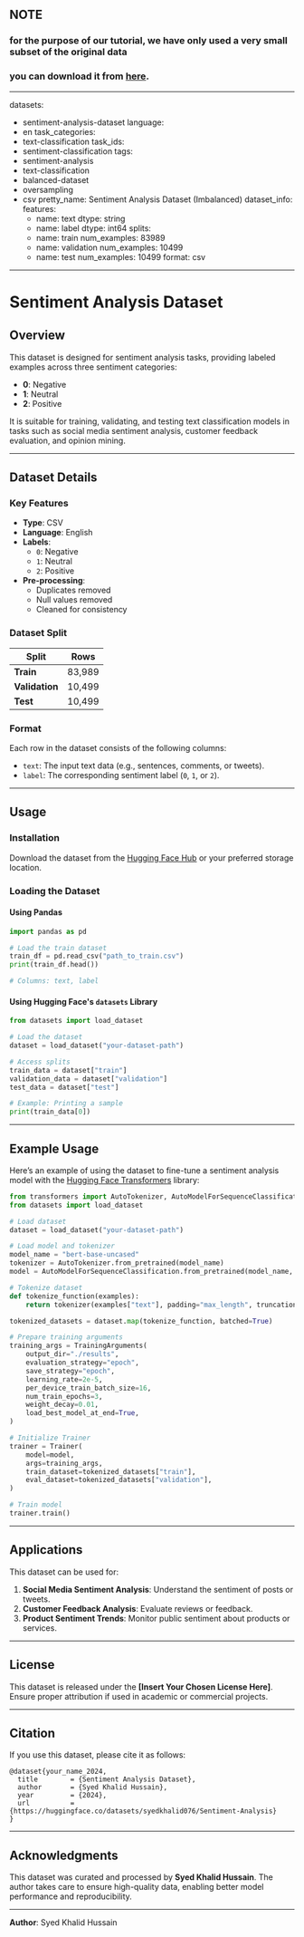 ## NOTE 
### for the purpose of our tutorial, we have only used a very small subset of the original data
### you can download it from [here](https://huggingface.co/datasets/syedkhalid076/Sentiment-Analysis).

---
datasets:
  - sentiment-analysis-dataset
language:
  - en
task_categories:
  - text-classification
task_ids:
  - sentiment-classification
tags:
  - sentiment-analysis
  - text-classification
  - balanced-dataset
  - oversampling
  - csv
pretty_name: Sentiment Analysis Dataset (Imbalanced)
dataset_info:
  features:
    - name: text
      dtype: string
    - name: label
      dtype: int64
  splits:
    - name: train
      num_examples: 83989
    - name: validation
      num_examples: 10499
    - name: test
      num_examples: 10499
  format: csv
---


# Sentiment Analysis Dataset

## Overview

This dataset is designed for sentiment analysis tasks, providing labeled examples across three sentiment categories:
- **0**: Negative
- **1**: Neutral
- **2**: Positive

It is suitable for training, validating, and testing text classification models in tasks such as social media sentiment analysis, customer feedback evaluation, and opinion mining.

---

## Dataset Details

### Key Features

- **Type**: CSV
- **Language**: English
- **Labels**: 
  - `0`: Negative 
  - `1`: Neutral 
  - `2`: Positive
- **Pre-processing**:
  - Duplicates removed
  - Null values removed
  - Cleaned for consistency

### Dataset Split

| Split        | Rows   |
|--------------|--------|
| **Train**    | 83,989 |
| **Validation** | 10,499 |
| **Test**     | 10,499 |

### Format

Each row in the dataset consists of the following columns:
- `text`: The input text data (e.g., sentences, comments, or tweets).
- `label`: The corresponding sentiment label (`0`, `1`, or `2`).

---

## Usage

### Installation

Download the dataset from the [Hugging Face Hub](https://huggingface.co/datasets/your-dataset-path) or your preferred storage location.

### Loading the Dataset

#### Using Pandas

```python
import pandas as pd

# Load the train dataset
train_df = pd.read_csv("path_to_train.csv")
print(train_df.head())

# Columns: text, label
```

#### Using Hugging Face's `datasets` Library

```python
from datasets import load_dataset

# Load the dataset
dataset = load_dataset("your-dataset-path")

# Access splits
train_data = dataset["train"]
validation_data = dataset["validation"]
test_data = dataset["test"]

# Example: Printing a sample
print(train_data[0])
```

---

## Example Usage

Here’s an example of using the dataset to fine-tune a sentiment analysis model with the [Hugging Face Transformers](https://huggingface.co/transformers) library:

```python
from transformers import AutoTokenizer, AutoModelForSequenceClassification, Trainer, TrainingArguments
from datasets import load_dataset

# Load dataset
dataset = load_dataset("your-dataset-path")

# Load model and tokenizer
model_name = "bert-base-uncased"
tokenizer = AutoTokenizer.from_pretrained(model_name)
model = AutoModelForSequenceClassification.from_pretrained(model_name, num_labels=3)

# Tokenize dataset
def tokenize_function(examples):
    return tokenizer(examples["text"], padding="max_length", truncation=True)

tokenized_datasets = dataset.map(tokenize_function, batched=True)

# Prepare training arguments
training_args = TrainingArguments(
    output_dir="./results",
    evaluation_strategy="epoch",
    save_strategy="epoch",
    learning_rate=2e-5,
    per_device_train_batch_size=16,
    num_train_epochs=3,
    weight_decay=0.01,
    load_best_model_at_end=True,
)

# Initialize Trainer
trainer = Trainer(
    model=model,
    args=training_args,
    train_dataset=tokenized_datasets["train"],
    eval_dataset=tokenized_datasets["validation"],
)

# Train model
trainer.train()
```

---

## Applications

This dataset can be used for:
1. **Social Media Sentiment Analysis**: Understand the sentiment of posts or tweets.
2. **Customer Feedback Analysis**: Evaluate reviews or feedback.
3. **Product Sentiment Trends**: Monitor public sentiment about products or services.

---

## License

This dataset is released under the **[Insert Your Chosen License Here]**. Ensure proper attribution if used in academic or commercial projects.

---

## Citation

If you use this dataset, please cite it as follows:

```
@dataset{your_name_2024,
  title        = {Sentiment Analysis Dataset},
  author       = {Syed Khalid Hussain},
  year         = {2024},
  url          = {https://huggingface.co/datasets/syedkhalid076/Sentiment-Analysis}
}
```

---

## Acknowledgments

This dataset was curated and processed by **Syed Khalid Hussain**. The author takes care to ensure high-quality data, enabling better model performance and reproducibility.

---

**Author**: Syed Khalid Hussain